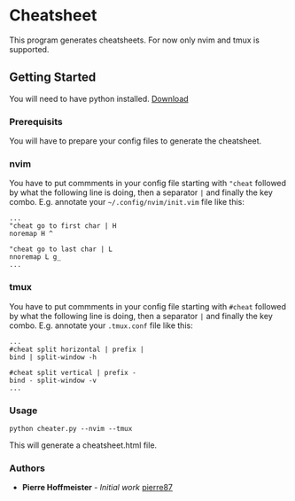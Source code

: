 # Cheatsheet
This program generates cheatsheets. For now only nvim and tmux is supported.
## Getting Started
You will need to have python installed. [Download](https://www.python.org/downloads/)
### Prerequisits
You will have to prepare your config files to generate the cheatsheet.
### nvim
You have to put commments in your config file starting with `"cheat` followed by what the following line is doing, then a separator `|` and finally the key combo.
E.g. annotate your `~/.config/nvim/init.vim` file like this:
```
...
"cheat go to first char | H
noremap H ^

"cheat go to last char | L
nnoremap L g_
...
```
### tmux
You have to put commments in your config file starting with `#cheat` followed by what the following line is doing, then a separator `|` and finally the key combo.
E.g. annotate your `.tmux.conf` file like this:
```
...
#cheat split horizontal | prefix |
bind | split-window -h

#cheat split vertical | prefix -
bind - split-window -v
...
```
### Usage
```
python cheater.py --nvim --tmux
```
This will generate a cheatsheet.html file.
### Authors
* **Pierre Hoffmeister** - *Initial work* [pierre87](https://github.com/pierre87)

